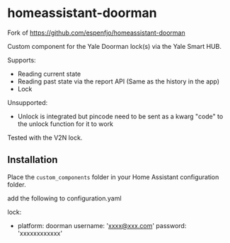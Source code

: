 # homeassistant-doorman

Fork of https://github.com/espenfjo/homeassistant-doorman

Custom component for the Yale Doorman lock(s) via the Yale Smart HUB.

Supports:
 * Reading current state
 * Reading past state via the report API (Same as the history in the app)
 * Lock
 
Unsupported:
 * Unlock is integrated but pincode need to be sent as a kwarg "code" to the unlock function for it to work


Tested with the V2N lock.

## Installation

Place the `custom_components` folder in your Home Assistant configuration folder.

add the following to configuration.yaml

lock:
  - platform: doorman
    username: 'xxxx@xxx.com'
    password: 'xxxxxxxxxxxx'

